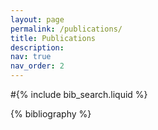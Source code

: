 ```yaml
---
layout: page
permalink: /publications/
title: Publications
description:
nav: true
nav_order: 2
---
```


<!-- _pages/publications.md -->

<!-- Bibsearch Feature -->

#{% include bib_search.liquid %}

<div class="publications">

{% bibliography %}

</div>

